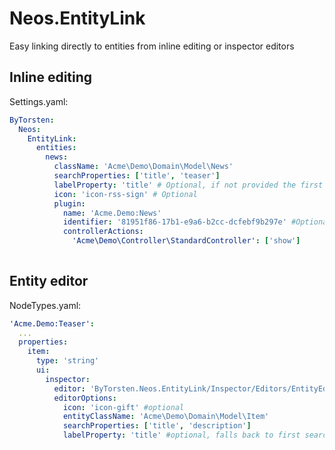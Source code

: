 # Neos.EntityLink
Easy linking directly to entities from inline editing or inspector editors

## Inline editing

Settings.yaml:
```yaml
ByTorsten:
  Neos:
    EntityLink:
      entities:
        news:
          className: 'Acme\Demo\Domain\Model\News'
          searchProperties: ['title', 'teaser']
          labelProperty: 'title' # Optional, if not provided the first searchProperty is used
          icon: 'icon-rss-sign' # Optional
          plugin:
            name: 'Acme.Demo:News'
            identifier: '81951f86-17b1-e9a6-b2cc-dcfebf9b297e' #Optional, if not provided first page node of plugin type is used
            controllerActions:
              'Acme\Demo\Controller\StandardController': ['show']
        
```

## Entity editor

NodeTypes.yaml:
```yaml
'Acme.Demo:Teaser':
  ...
  properties:
  	item:
	  type: 'string'
      ui:
        inspector:
          editor: 'ByTorsten.Neos.EntityLink/Inspector/Editors/EntityEditor' # ... or EntitiesEditor
          editorOptions:
            icon: 'icon-gift' #optional
            entityClassName: 'Acme\Demo\Domain\Model\Item'
            searchProperties: ['title', 'description']
            labelProperty: 'title' #optional, falls back to first searchProperty        
```
